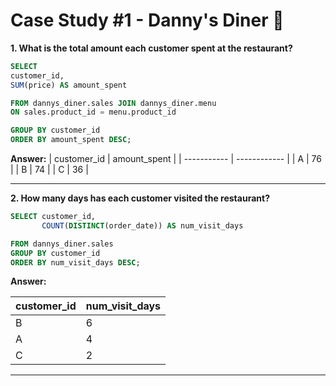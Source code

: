 
# Case Study #1 - Danny's Diner 🍜



**1. What is the total amount each customer spent at the restaurant?**
````sql
SELECT
customer_id,
SUM(price) AS amount_spent

FROM dannys_diner.sales JOIN dannys_diner.menu
ON sales.product_id = menu.product_id

GROUP BY customer_id
ORDER BY amount_spent DESC;
````

**Answer:**
| customer_id | amount_spent |
| ----------- | ------------ |
| A           | 76           |
| B           | 74           |
| C           | 36           |

***

**2. How many days has each customer visited the restaurant?**
````sql
SELECT customer_id,
       COUNT(DISTINCT(order_date)) AS num_visit_days

FROM dannys_diner.sales
GROUP BY customer_id
ORDER BY num_visit_days DESC;
````
    
**Answer:**

| customer_id | num_visit_days |
| ----------- | -------------- |
| B           | 6              |
| A           | 4              |
| C           | 2              |

***


